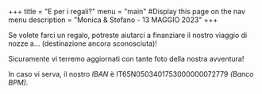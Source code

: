 +++
title = "E per i regali?"
menu = "main" #Display this page on the nav menu
description = "Monica & Stefano - 13 MAGGIO 2023"
+++

<p>Se volete farci un regalo, potreste aiutarci a finanziare il nostro viaggio di nozze a... (destinazione ancora sconosciuta)!</p>

<p>Sicuramente vi terremo aggiornati con tante foto della nostra avventura!</p>

<p>In caso vi serva, il nostro <i>IBAN</i> è <span class="dot">IT65N0503401753000000072779</span> <i>(Banco BPM)</i>.</p>

